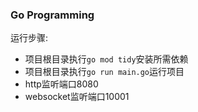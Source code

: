 ### Go Programming

运行步骤:
- 项目根目录执行`go mod tidy`安装所需依赖
- 项目根目录执行`go run main.go`运行项目
- http监听端口8080
- websocket监听端口10001